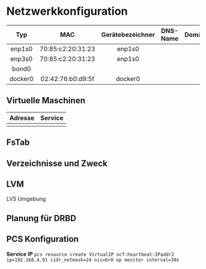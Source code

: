 # Netzwerkkonfiguration

| Typ | MAC | Gerätebezeichner | DNS-Name | Domäne | IPv4-Subnetz | IPv6-Subnetz | IPv4-Adresse | IPv6-Adresse |
| :---: | :---: | :---: | :---: | :---: | :---: | :---: | :---: | :---: |
| enp1s0 | 70:85:c2:20:31:23 | enp1s0 |  |  |  |  |  |  |
| enp3s0 | 70:85:c2:20:31:23 | enp1s0 |  |  |  |  |  |  |
| bond0 |  |  |  |  |  |  |  |  |
| docker0 | 02:42:76:b0:d9:5f | docker0 |  |  |  |  |  |  |

## Virtuelle Maschinen

| Adresse | Service |
| :---: | :---: |
| | |

## FsTab

## Verzeichnisse und Zweck

## LVM

LVS Umgebung

## Planung für DRBD

## PCS Konfiguration

**Service IP**
`pcs resource create VirtualIP ocf:heartbeat:IPaddr2 ip=192.168.4.91 cidr_netmask=24 nic=br0 op monitor interval=30s`
